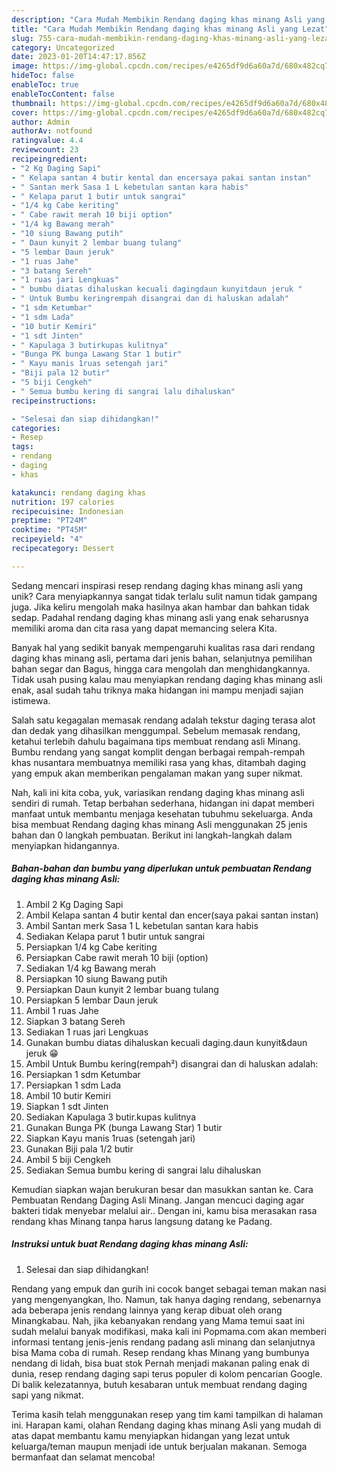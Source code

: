 ```yaml
---
description: "Cara Mudah Membikin Rendang daging khas minang Asli yang Lezat"
title: "Cara Mudah Membikin Rendang daging khas minang Asli yang Lezat"
slug: 755-cara-mudah-membikin-rendang-daging-khas-minang-asli-yang-lezat
category: Uncategorized
date: 2023-01-20T14:47:17.856Z
image: https://img-global.cpcdn.com/recipes/e4265df9d6a60a7d/680x482cq70/rendang-daging-khas-minang-asli-foto-resep-utama.jpg
hideToc: false
enableToc: true
enableTocContent: false
thumbnail: https://img-global.cpcdn.com/recipes/e4265df9d6a60a7d/680x482cq70/rendang-daging-khas-minang-asli-foto-resep-utama.jpg
cover: https://img-global.cpcdn.com/recipes/e4265df9d6a60a7d/680x482cq70/rendang-daging-khas-minang-asli-foto-resep-utama.jpg
author: Admin
authorAv: notfound
ratingvalue: 4.4
reviewcount: 23
recipeingredient:
- "2 Kg Daging Sapi"
- " Kelapa santan 4 butir kental dan encersaya pakai santan instan"
- " Santan merk Sasa 1 L kebetulan santan kara habis"
- " Kelapa parut 1 butir untuk sangrai"
- "1/4 kg Cabe keriting"
- " Cabe rawit merah 10 biji option"
- "1/4 kg Bawang merah"
- "10 siung Bawang putih"
- " Daun kunyit 2 lembar buang tulang"
- "5 lembar Daun jeruk"
- "1 ruas Jahe"
- "3 batang Sereh"
- "1 ruas jari Lengkuas"
- " bumbu diatas dihaluskan kecuali dagingdaun kunyitdaun jeruk "
- " Untuk Bumbu keringrempah disangrai dan di haluskan adalah"
- "1 sdm Ketumbar"
- "1 sdm Lada"
- "10 butir Kemiri"
- "1 sdt Jinten"
- " Kapulaga 3 butirkupas kulitnya"
- "Bunga PK bunga Lawang Star 1 butir"
- " Kayu manis 1ruas setengah jari"
- "Biji pala 12 butir"
- "5 biji Cengkeh"
- " Semua bumbu kering di sangrai lalu dihaluskan"
recipeinstructions:

- "Selesai dan siap dihidangkan!"
categories:
- Resep
tags:
- rendang
- daging
- khas

katakunci: rendang daging khas 
nutrition: 197 calories
recipecuisine: Indonesian
preptime: "PT24M"
cooktime: "PT45M"
recipeyield: "4"
recipecategory: Dessert

---
```





Sedang mencari inspirasi resep rendang daging khas minang asli yang unik? Cara menyiapkannya sangat tidak terlalu sulit namun tidak gampang juga. Jika keliru mengolah maka hasilnya akan hambar dan bahkan tidak sedap. Padahal rendang daging khas minang asli yang enak seharusnya memiliki aroma dan cita rasa yang dapat memancing selera Kita.





Banyak hal yang sedikit banyak mempengaruhi kualitas rasa dari rendang daging khas minang asli, pertama dari jenis bahan, selanjutnya pemilihan bahan segar dan Bagus, hingga cara mengolah dan menghidangkannya. Tidak usah pusing kalau mau menyiapkan rendang daging khas minang asli enak,      asal sudah tahu triknya maka hidangan ini mampu menjadi sajian istimewa.














Salah satu kegagalan memasak rendang adalah tekstur daging terasa alot dan dedak yang dihasilkan menggumpal. Sebelum memasak rendang, ketahui terlebih dahulu bagaimana tips membuat rendang asli Minang. Bumbu rendang yang sangat komplit dengan berbagai rempah-rempah khas nusantara membuatnya memiliki rasa yang khas, ditambah daging yang empuk akan memberikan pengalaman makan yang super nikmat.






Nah, kali ini kita coba, yuk, variasikan rendang daging khas minang asli sendiri di rumah. Tetap berbahan sederhana, hidangan ini dapat memberi manfaat untuk membantu menjaga kesehatan tubuhmu sekeluarga. Anda bisa membuat Rendang daging khas minang Asli menggunakan 25 jenis bahan dan 0 langkah pembuatan. Berikut ini langkah-langkah dalam menyiapkan hidangannya.

<!--inarticleads1-->

##### Bahan-bahan dan bumbu yang diperlukan untuk pembuatan Rendang daging khas minang Asli:

1. Ambil 2 Kg Daging Sapi
1. Ambil  Kelapa santan 4 butir kental dan encer(saya pakai santan instan)
1. Ambil  Santan merk Sasa 1 L kebetulan santan kara habis
1. Sediakan  Kelapa parut 1 butir untuk sangrai
1. Persiapkan 1/4 kg Cabe keriting
1. Persiapkan  Cabe rawit merah 10 biji (option)
1. Sediakan 1/4 kg Bawang merah
1. Persiapkan 10 siung Bawang putih
1. Persiapkan  Daun kunyit 2 lembar buang tulang
1. Persiapkan 5 lembar Daun jeruk
1. Ambil 1 ruas Jahe
1. Siapkan 3 batang Sereh
1. Sediakan 1 ruas jari Lengkuas
1. Gunakan  bumbu diatas dihaluskan kecuali daging.daun kunyit&amp;daun jeruk 😁
1. Ambil  Untuk Bumbu kering(rempah²) disangrai dan di haluskan adalah:
1. Persiapkan 1 sdm Ketumbar
1. Persiapkan 1 sdm Lada
1. Ambil 10 butir Kemiri
1. Siapkan 1 sdt Jinten
1. Sediakan  Kapulaga 3 butir.kupas kulitnya
1. Gunakan Bunga PK (bunga Lawang Star) 1 butir
1. Siapkan  Kayu manis 1ruas (setengah jari)
1. Gunakan Biji pala 1/2 butir
1. Ambil 5 biji Cengkeh
1. Sediakan  Semua bumbu kering di sangrai lalu dihaluskan


Kemudian siapkan wajan berukuran besar dan masukkan santan ke. Cara Pembuatan Rendang Daging Asli Minang. Jangan mencuci daging agar bakteri tidak menyebar melalui air.. Dengan ini, kamu bisa merasakan rasa rendang khas Minang tanpa harus langsung datang ke Padang. 

<!--inarticleads2-->

##### Instruksi untuk buat Rendang daging khas minang Asli:


1. Selesai dan siap dihidangkan!

Rendang yang empuk dan gurih ini cocok banget sebagai teman makan nasi yang mengenyangkan, lho. Namun, tak hanya daging rendang, sebenarnya ada beberapa jenis rendang lainnya yang kerap dibuat oleh orang Minangkabau. Nah, jika kebanyakan rendang yang Mama temui saat ini sudah melalui banyak modifikasi, maka kali ini Popmama.com akan memberi informasi tentang jenis-jenis rendang padang asli minang dan selanjutnya bisa Mama coba di rumah. Resep rendang khas Minang yang bumbunya nendang di lidah, bisa buat stok Pernah menjadi makanan paling enak di dunia, resep rendang daging sapi terus populer di kolom pencarian Google. Di balik kelezatannya, butuh kesabaran untuk membuat rendang daging sapi yang nikmat. 

Terima kasih telah menggunakan resep yang tim kami tampilkan di halaman ini. Harapan kami, olahan Rendang daging khas minang Asli yang mudah di atas dapat membantu kamu menyiapkan hidangan yang lezat untuk keluarga/teman maupun menjadi ide untuk berjualan makanan. Semoga bermanfaat dan selamat mencoba!

